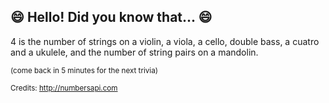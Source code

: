 ## :smile: Hello! Did you know that... :smile:
4 is the number of strings on a violin, a viola, a cello, double bass, a cuatro and a ukulele, and the number of string pairs on a mandolin.

<sup>(come back in 5 minutes for the next trivia)</sup>


<sup>Credits: http://numbersapi.com</sup>
